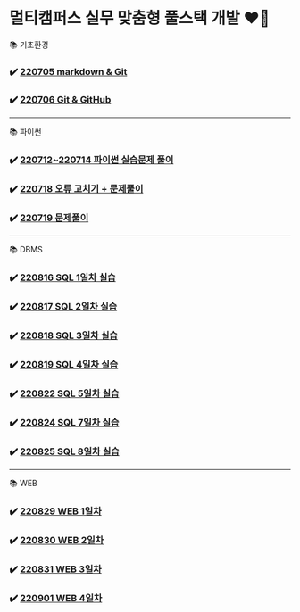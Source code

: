 # 멀티캠퍼스 실무 맞춤형 풀스택 개발 ❤️‍🔥


📚 기초환경
### ✔️ [220705 markdown & Git](https://github.com/yangu1455/TIL/tree/master/220705%20markdown%20%26%20git)
### ✔️ [220706 Git & GitHub](https://github.com/yangu1455/TIL/tree/master/220706%20git%20%26%20github)
-----
📚 파이썬
### ✔️ [220712~220714 파이썬 실습문제 풀이](https://github.com/yangu1455/TIL/tree/master/220712~220714%20%ED%8C%8C%EC%9D%B4%EC%8D%AC%20%EC%8B%A4%EC%8A%B5%EB%AC%B8%EC%A0%9C%20%ED%92%80%EC%9D%B4)
### ✔️ [220718 오류 고치기 + 문제풀이](https://github.com/yangu1455/TIL/tree/master/220718%20%EC%98%A4%EB%A5%98%20%EA%B3%A0%EC%B9%98%EA%B8%B0%20%2B%20%EB%AC%B8%EC%A0%9C%ED%92%80%EC%9D%B4)
### ✔️ [220719 문제풀이](https://github.com/yangu1455/TIL/tree/master/220719%20%EB%AC%B8%EC%A0%9C%ED%92%80%EC%9D%B4)
-----
📚 DBMS
### ✔️ [220816 SQL 1일차 실습](https://github.com/yangu1455/TIL/tree/master/220816%20SQL%201%EC%9D%BC%EC%B0%A8%20%EC%8B%A4%EC%8A%B5)
### ✔️ [220817 SQL 2일차 실습](https://github.com/yangu1455/TIL/tree/master/220817%20SQL%202%EC%9D%BC%EC%B0%A8%20%EC%8B%A4%EC%8A%B5)
### ✔️ [220818 SQL 3일차 실습](https://github.com/yangu1455/TIL/tree/master/220818%20SQL%203%EC%9D%BC%EC%B0%A8%20%EC%8B%A4%EC%8A%B5)
### ✔️ [220819 SQL 4일차 실습](https://github.com/yangu1455/TIL/tree/master/220819%20SQL%204%EC%9D%BC%EC%B0%A8%20%EC%8B%A4%EC%8A%B5)
### ✔️ [220822 SQL 5일차 실습](https://github.com/yangu1455/TIL/tree/master/220822%20SQL%205%EC%9D%BC%EC%B0%A8%20%EC%8B%A4%EC%8A%B5)
### ✔️ [220824 SQL 7일차 실습](https://github.com/yangu1455/TIL/tree/master/220824%20SQL%207%EC%9D%BC%EC%B0%A8%20%EC%8B%A4%EC%8A%B5)
### ✔️ [220825 SQL 8일차 실습](https://github.com/yangu1455/TIL/tree/master/220825%20SQL%208%EC%9D%BC%EC%B0%A8%20%EC%8B%A4%EC%8A%B5)
-----
📚 WEB
### ✔️ [220829 WEB 1일차](https://github.com/yangu1455/TIL/tree/master/220829%20WEB%201%EC%9D%BC%EC%B0%A8)
### ✔️ [220830 WEB 2일차](https://github.com/yangu1455/TIL/tree/master/220830%20WEB%202%EC%9D%BC%EC%B0%A8)
### ✔️ [220831 WEB 3일차](https://github.com/yangu1455/TIL/tree/master/220831%20WEB%203%EC%9D%BC%EC%B0%A8)
### ✔️ [220901 WEB 4일차](https://github.com/yangu1455/TIL/tree/master/220901%20WEB%204%EC%9D%BC%EC%B0%A8)
